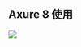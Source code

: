 ## Axure 8 使用

![](https://img2.baidu.com/it/u=1131720740,4099187883&fm=253&fmt=auto&app=138&f=PNG?w=350&h=350)